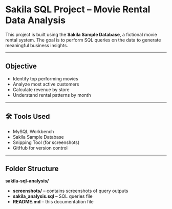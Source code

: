 # Sakila SQL Project – Movie Rental Data Analysis

This project is built using the **Sakila Sample Database**, a fictional movie rental system. The goal is to perform SQL queries on the data to generate meaningful business insights.

---

## Objective

- Identify top performing movies  
- Analyze most active customers  
- Calculate revenue by store  
- Understand rental patterns by month  

---

## 🛠 Tools Used

-  MySQL Workbench  
-  Sakila Sample Database  
-  Snipping Tool (for screenshots)  
-  GitHub for version control  

---

##  Folder Structure

**sakila-sql-analysis/**
- **screenshots/** – contains screenshots of query outputs  
- **sakila_analysis.sql** – SQL queries file  
- **README.md** – this documentation file  
